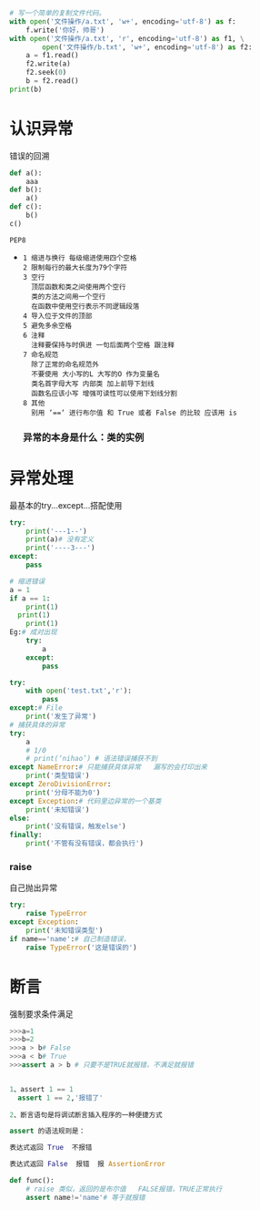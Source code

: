 ```Python
# 写一个简单的复制文件代码。
with open('文件操作/a.txt', 'w+', encoding='utf-8') as f:
    f.write('你好，帅哥')
with open('文件操作/a.txt', 'r', encoding='utf-8') as f1, \
        open('文件操作/b.txt', 'w+', encoding='utf-8') as f2:
    a = f1.read()
    f2.write(a)
    f2.seek(0)
    b = f2.read()
print(b)
```

# 认识异常

错误的回溯

```Python
def a():
    aaa
def b():
    a()
def c():
    b()
c()
```

`PEP8`

- ```
  1 缩进与换行 每级缩进使用四个空格
  2 限制每行的最大长度为79个字符
  3 空行
    顶层函数和类之间使用两个空行
    类的方法之间用一个空行
    在函数中使用空行表示不同逻辑段落
  4 导入位于文件的顶部
  5 避免多余空格
  6 注释
    注释要保持与时俱进 一句后面两个空格 跟注释
  7 命名规范
    除了正常的命名规范外
    不要使用 大小写的L 大写的O 作为变量名
    类名首字母大写 内部类 加上前导下划线
    函数名应该小写 增强可读性可以使用下划线分割
  8 其他
    别用 ‘==‘ 进行布尔值 和 True 或者 False 的比较 应该用 is
  ```

  ### 异常的本身是什么：类的实例

# 异常处理

最基本的try...except...搭配使用

```python
try:
    print('---1--')
    print(a)# 没有定义
    print('----3---')
except:
    pass
```



```Python
# 缩进错误
a = 1
if a == 1:
    print(1)
  print(1)
	print(1)
Eg:# 成对出现
    try:
        a
    except:
        pass
```



```python
try:
    with open('test.txt','r'):
        pass
except:# File
    print('发生了异常')
# 捕获具体的异常
try:
    a
    # 1/0
    # print(‘nihao’) # 语法错误捕获不到
except NameError:# 只能捕获具体异常   漏写的会打印出来
    print('类型错误')
except ZeroDivisionError:
    print('分母不能为0')
except Exception:# 代码里边异常的一个基类
    print('未知错误')
else:
    print('没有错误，触发else')
finally:
    print('不管有没有错误，都会执行')
```

### raise

自己抛出异常

```python
try:
    raise TypeError
except Exception:
    print('未知错误类型')
if name=='name':# 自己制造错误，
    raise TypeError('这是错误的')
```



# 断言

强制要求条件满足

```Python
>>>a=1
>>>b=2
>>>a > b# False
>>>a < b# True
>>>assert a > b # 只要不是TRUE就报错，不满足就报错


1、assert 1 == 1
  assert 1 == 2,'报错了'
    
2、断言语句是将调试断言插入程序的一种便捷方式

assert 的语法规则是：

表达式返回 True  不报错

表达式返回 False  报错  报 AssertionError

def func():
    # raise 类似，返回的是布尔值   FALSE报错，TRUE正常执行
    assert name!='name'# 等于就报错
```





































